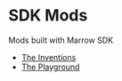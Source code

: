 # SDK Mods

Mods built with Marrow SDK

* [The Inventions](TheInventions.md)
* [The Playground](ThePlayground.md)